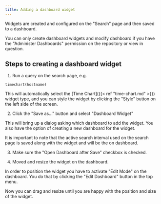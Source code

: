 ```yaml
---
title: Adding a dashboard widget
---
```


Widgets are created and configured on the "Search" page and then saved to a dashboard.

You can only create dashboard widgets and modify dashboard if you have the "Administer Dashboards" permission
on the repository or view in question.

## Steps to creating a dashboard widget

1. Run a query on the search page, e.g.

```humio
timechart(hostname)
```

This will automatically select the [Time Chart]({{< ref "time-chart.md" >}}) widget type,
and you can style the widget by clicking the "Style" button on the left side of the screen.

2. Click the "Save as..." button and select "Dashboard Widget"

This will bring up a dialog asking which dashboard to add the widget. You also have the option
of creating a new dashboard for the widget.

It is important to note that the active search interval used on the search page is saved along
with the widget and will be the on dashboard.

3. Make sure the "Open Dashboard after Save" checkbox is checked.

4. Moved and resize the widget on the dashboard.

In order to position the widget you have to activate "Edit Mode" on the dashboard. You do that
by clicking the "Edit Dashboard" button in the top menu.

Now you can drag and resize until you are happy with the position and size of the widget.
